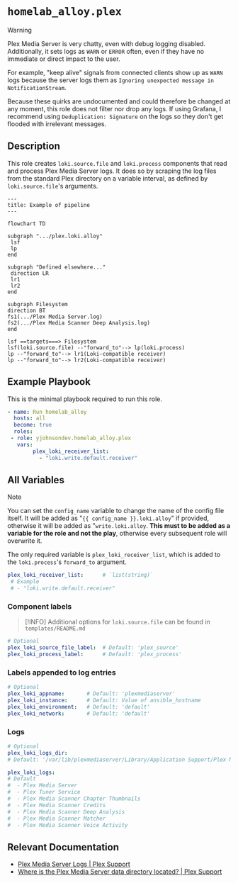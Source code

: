 # `homelab_alloy.plex`

> [!WARNING]
> Plex Media Server is very chatty, even with debug logging disabled. Additionally, it sets logs as `WARN` or `ERROR` often, even if they have no immediate or direct impact to the user.
>
> For example, "keep alive" signals from connected clients show up as `WARN` logs because the server logs them as `Ignoring unexpected message in NotificationStream`.
>
> Because these quirks are undocumented and could therefore be changed at any moment, this role does not filter nor drop any logs. If using Grafana, I recommend using `Deduplication: Signature` on the logs so they don't get flooded with irrelevant messages.
>
## Description

This role creates `loki.source.file` and `loki.process` components that read and process Plex Media Server logs. It does so by scraping the log files from the standard Plex directory on a variable interval, as defined by `loki.source.file`'s arguments.

```mermaid
---
title: Example of pipeline
---

flowchart TD

subgraph ".../plex.loki.alloy"
 lsf
 lp
end

subgraph "Defined elsewhere..."
 direction LR
 lr1
 lr2
end

subgraph Filesystem
direction BT
fs1(.../Plex Media Server.log)
fs2(.../Plex Media Scanner Deep Analysis.log)
end

lsf ==targets===> Filesystem
lsf(loki.source.file) --"forward_to"--> lp(loki.process)
lp --"forward_to"--> lr1(Loki-compatible receiver)
lp --"forward_to"--> lr2(Loki-compatible receiver)
```

## Example Playbook

This is the minimal playbook required to run this role.

```yaml
- name: Run homelab_alloy
  hosts: all
  become: true
  roles:
 - role: yjohnsondev.homelab_alloy.plex
   vars:
        plex_loki_receiver_list:
          - "loki.write.default.receiver"
```

## All Variables

> [!NOTE]
> You can set the `config_name` variable to change the name of the config file itself. It will be added as "`{{ config_name }}.loki.alloy`" if provided, otherwise it will be added as "`write.loki.alloy`. **This must to be added as a variable for the role and not the play**, otherwise every subsequent role will overwrite it.

The only required variable is `plex_loki_receiver_list`, which is added to the `loki.process`'s `forward_to` argument.

```yaml
plex_loki_receiver_list:      # `list(string)`
 # Example
 # - "loki.write.default.receiver"
```

### Component labels

> [!INFO]
> Additional options for `loki.source.file` can be found in `templates/README.md`

```yaml
# Optional
plex_loki_source_file_label:  # Default: 'plex_source'
plex_loki_process_label:      # Default: 'plex_process'
```

### Labels appended to log entries

```yaml
# Optional
plex_loki_appname:       # Default: 'plexmediaserver'
plex_loki_instance:      # Default: Value of ansible_hostname
plex_loki_environment:   # Default: 'default'
plex_loki_network:       # Default: 'default'
```

### Logs

```yaml
# Optional
plex_loki_logs_dir:
# Default: '/var/lib/plexmediaserver/Library/Application Support/Plex Media Server/Logs'

plex_loki_logs:
# Default
#  - Plex Media Server
#  - Plex Tuner Service
#  - Plex Media Scanner Chapter Thumbnails
#  - Plex Media Scanner Credits
#  - Plex Media Scanner Deep Analysis
#  - Plex Media Scanner Matcher
#  - Plex Media Scanner Voice Activity
```

## Relevant Documentation

- [Plex Media Server Logs | Plex Support](https://support.plex.tv/articles/200250417-plex-media-server-log-files/)
- [Where is the Plex Media Server data directory located? | Plex Support](https://support.plex.tv/articles/202915258-where-is-the-plex-media-server-data-directory-located/)

